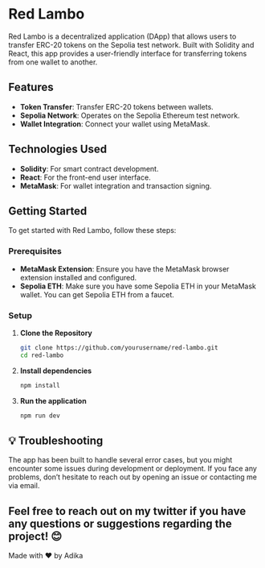 # Red Lambo

Red Lambo is a decentralized application (DApp) that allows users to transfer ERC-20 tokens on the Sepolia test network. Built with Solidity and React, this app provides a user-friendly interface for transferring tokens from one wallet to another.

## Features

- **Token Transfer**: Transfer ERC-20 tokens between wallets.
- **Sepolia Network**: Operates on the Sepolia Ethereum test network.
- **Wallet Integration**: Connect your wallet using MetaMask.

## Technologies Used

- **Solidity**: For smart contract development.
- **React**: For the front-end user interface.
- **MetaMask**: For wallet integration and transaction signing.

## Getting Started

To get started with Red Lambo, follow these steps:

### Prerequisites

- **MetaMask Extension**: Ensure you have the MetaMask browser extension installed and configured.
- **Sepolia ETH**: Make sure you have some Sepolia ETH in your MetaMask wallet. You can get Sepolia ETH from a faucet.

### Setup

1. **Clone the Repository**

   ```bash
   git clone https://github.com/yourusername/red-lambo.git
   cd red-lambo

2. **Install dependencies**

   ```bash
   npm install

3. **Run the application**
   
   ```bash
   npm run dev

## 💡 Troubleshooting
The app has been built to handle several error cases, but you might encounter some issues during development or deployment. If you face any problems, don’t hesitate to reach out by opening an issue or contacting me via email.

## Feel free to reach out on my twitter if you have any questions or suggestions regarding the project! 😊

Made with ❤️ by Adika
